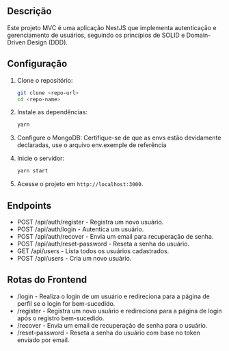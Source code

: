 ## Descrição

Este projeto MVC é uma aplicação NestJS que implementa autenticação e gerenciamento de usuários, seguindo os princípios de SOLID e Domain-Driven Design (DDD).

## Configuração

1. Clone o repositório:

   ```bash
   git clone <repo-url>
   cd <repo-name>
   ```

2. Instale as dependências:

   ```bash
   yarn
   ```

3. Configure o MongoDB:
   Certifique-se de que as envs estão devidamente declaradas, use o arquivo env.exemple de referência

4. Inicie o servidor:

   ```bash
   yarn start
   ```

5. Acesse o projeto em `http://localhost:3000`.

## Endpoints
- POST /api/auth/register - Registra um novo usuário.
- POST /api/auth/login - Autentica um usuário.
- POST /api/auth/recover - Envia um email para recuperação de senha.
- POST /api/auth/reset-password - Reseta a senha do usuário.
- GET /api/users - Lista todos os usuários cadastrados.
- POST /api/users - Cria um novo usuário.

## Rotas do Frontend
- /login - Realiza o login de um usuário e redireciona para a página de perfil se o login for bem-sucedido.
- /register - Registra um novo usuário e redireciona para a página de login após o registro bem-sucedido.
- /recover - Envia um email de recuperação de senha para o usuário.
- /reset-password - Reseta a senha do usuário com base no token enviado por email.